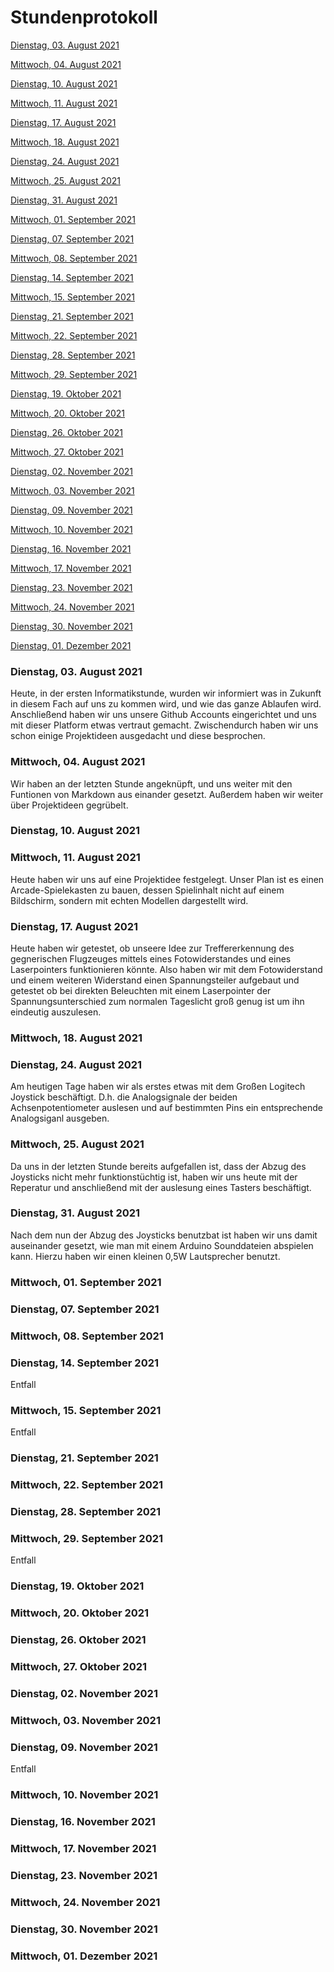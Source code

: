 # Stundenprotokoll

[Dienstag, 03. August 2021](#1)

[Mittwoch, 04. August 2021](#2)

[Dienstag, 10. August 2021](#3)

[Mittwoch, 11. August 2021](#4)

[Dienstag, 17. August 2021](#5)

[Mittwoch, 18. August 2021](#6)

[Dienstag, 24. August 2021](#7)

[Mittwoch, 25. August 2021](#8)

[Dienstag, 31. August 2021](#9)

[Mittwoch, 01. September 2021](#10)

[Dienstag, 07. September 2021](#11)

[Mittwoch, 08. September 2021](#12)

[Dienstag, 14. September 2021](#13)

[Mittwoch, 15. September 2021](#14)

[Dienstag, 21. September 2021](#15)

[Mittwoch, 22. September 2021](#16)

[Dienstag, 28. September 2021](#17)

[Mittwoch, 29. September 2021](#18)

[Dienstag, 19. Oktober 2021](#19)

[Mittwoch, 20. Oktober 2021](#20)

[Dienstag, 26. Oktober 2021](#21)

[Mittwoch, 27. Oktober 2021](#22)

[Dienstag, 02. November 2021](#23)

[Mittwoch, 03. November 2021](#24)

[Dienstag, 09. November 2021](#25)

[Mittwoch, 10. November 2021](#26)

[Dienstag, 16. November 2021](#27)

[Mittwoch, 17. November 2021](#28)

[Dienstag, 23. November 2021](#29)

[Mittwoch, 24. November 2021](#30)

[Dienstag, 30. November 2021](#31)

[Dienstag, 01. Dezember 2021](#32)


### <a name="1"></a>Dienstag, 03. August 2021
Heute, in der ersten Informatikstunde, wurden wir informiert was in Zukunft in diesem Fach auf uns zu kommen wird, und wie das ganze Ablaufen wird.
Anschließend haben wir uns unsere Github Accounts eingerichtet und uns mit dieser Platform etwas vertraut gemacht. Zwischendurch haben wir uns schon einige Projektideen ausgedacht und diese besprochen.

### <a name="2"></a>Mittwoch, 04. August 2021
Wir haben an der letzten Stunde angeknüpft, und uns weiter mit den Funtionen von Markdown aus einander gesetzt. Außerdem haben wir weiter über Projektideen gegrübelt.

### <a name="3"></a>Dienstag, 10. August 2021

### <a name="4"></a>Mittwoch, 11. August 2021
Heute haben wir uns auf eine Projektidee festgelegt. Unser Plan ist es einen Arcade-Spielekasten zu bauen, dessen Spielinhalt nicht auf einem Bildschirm, sondern mit echten Modellen dargestellt wird.


### <a name="5"></a>Dienstag, 17. August 2021
Heute haben wir getestet, ob unseere Idee zur Treffererkennung des gegnerischen Flugzeuges mittels eines Fotowiderstandes und eines Laserpointers funktionieren könnte. Also haben wir mit dem Fotowiderstand und einem weiteren Widerstand einen Spannungsteiler aufgebaut und getestet ob bei direkten Beleuchten mit einem Laserpointer der Spannungsunterschied zum normalen Tageslicht groß genug ist um ihn eindeutig auszulesen.

### <a name="6"></a>Mittwoch, 18. August 2021


### <a name="7"></a>Dienstag, 24. August 2021
Am heutigen Tage haben wir als erstes etwas mit dem Großen Logitech Joystick beschäftigt. D.h. die Analogsignale der beiden Achsenpotentiometer auslesen und auf bestimmten Pins ein entsprechende Analogsiganl ausgeben.


### <a name="8"></a>Mittwoch, 25. August 2021
Da uns in der letzten Stunde bereits aufgefallen ist, dass der Abzug des Joysticks nicht mehr funktionstüchtig ist, haben wir uns heute mit der Reperatur und anschließend mit der auslesung eines Tasters beschäftigt.


### <a name="9"></a>Dienstag, 31. August 2021
Nach dem nun der Abzug des Joysticks benutzbat ist haben wir uns damit auseinander gesetzt, wie man mit einem Arduino Sounddateien abspielen kann. Hierzu haben wir einen kleinen 0,5W Lautsprecher benutzt.


### <a name="10"></a>Mittwoch, 01. September 2021


### <a name="11"></a>Dienstag, 07. September 2021
  
### <a name="12"></a>Mittwoch, 08. September 2021
  
  
### <a name="13"></a>Dienstag, 14. September 2021
  Entfall
### <a name="14"></a>Mittwoch, 15. September 2021
  Entfall
  
### <a name="15"></a>Dienstag, 21. September 2021
 
### <a name="16"></a>Mittwoch, 22. September 2021 
  
### <a name="17"></a>Dienstag, 28. September 2021
   
### <a name="18"></a>Mittwoch, 29. September 2021
  Entfall
  
### <a name="19"></a>Dienstag, 19. Oktober 2021
  
### <a name="20"></a>Mittwoch, 20. Oktober 2021
  
### <a name="21"></a>Dienstag, 26. Oktober 2021
  
### <a name="22"></a>Mittwoch, 27. Oktober 2021
  
### <a name="23"></a>Dienstag, 02. November 2021
  
### <a name="24"></a>Mittwoch, 03. November 2021
  
### <a name="25"></a>Dienstag, 09. November 2021
  Entfall
  
### <a name="26"></a>Mittwoch, 10. November 2021
  
### <a name="27"></a>Dienstag, 16. November 2021
  
### <a name="28"></a>Mittwoch, 17. November 2021
  
### <a name="29"></a>Dienstag, 23. November 2021
  
### <a name="30"></a>Mittwoch, 24. November 2021
  
### <a name="31"></a>Dienstag, 30. November 2021
  
### <a name="32"></a>Mittwoch, 01. Dezember 2021
  
